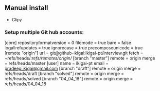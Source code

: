 ## Manual install
- Clipy

### Setup multiple Git hub accounts:
 [core]
  repositoryformatversion = 0
  filemode = true
  bare = false
  logallrefupdates = true
  ignorecase = true
  precomposeunicode = true
[remote "origin"]
  url = git@github-ikigai:Ikigai-pt/interview.git
  fetch = +refs/heads/*:refs/remotes/origin/*
[branch "master"]
  remote = origin
  merge = refs/heads/master
[user]
  name = ikigai-pt
  email = pradeep.ikigai@gmail.com
[branch "draft"]
  remote = origin
  merge = refs/heads/draft
[branch "solved"]
  remote = origin
  merge = refs/heads/solved
[branch "04_04_18"]
  remote = origin
  merge = refs/heads/04_04_18

